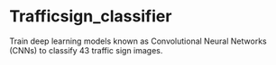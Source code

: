 # Trafficsign_classifier
Train deep learning models known as Convolutional Neural Networks (CNNs) to classify 43 traffic sign images.
